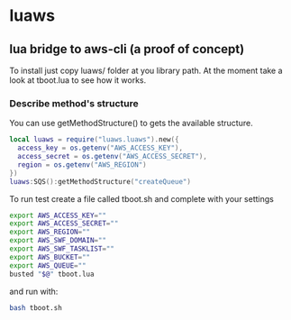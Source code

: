# luaws
## lua bridge to aws-cli (a proof of concept)

To install just copy luaws/ folder at you library path.
At the moment take a look at tboot.lua to see how it works.

### Describe method's structure
You can use getMethodStructure() to gets the available structure.

```lua
local luaws = require("luaws.luaws").new({
  access_key = os.getenv("AWS_ACCESS_KEY"),
  access_secret = os.getenv("AWS_ACCESS_SECRET"),
  region = os.getenv("AWS_REGION")
})
luaws:SQS():getMethodStructure("createQueue")
```



To run test create a file called tboot.sh and complete with your settings
```bash
export AWS_ACCESS_KEY=""
export AWS_ACCESS_SECRET=""
export AWS_REGION=""
export AWS_SWF_DOMAIN=""
export AWS_SWF_TASKLIST=""
export AWS_BUCKET=""
export AWS_QUEUE=""
busted "$@" tboot.lua
```
and run with:

```bash
bash tboot.sh
```
